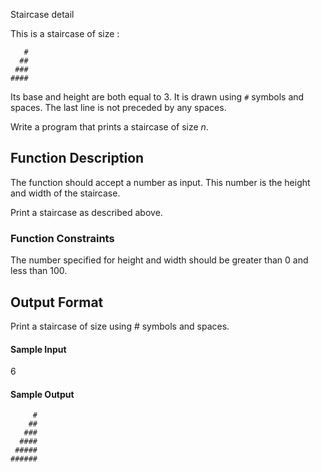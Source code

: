 Staircase detail

This is a staircase of size :

```
   #
  ##
 ###
####
```

Its base and height are both equal to 3. It is drawn using `#` symbols and spaces. The last line is not preceded by any spaces.

Write a program that prints a staircase of size _n_.

## Function Description

The function should accept a number as input. This number is the height and width of the staircase.

Print a staircase as described above.

### Function Constraints

The number specified for height and width should be greater than 0 and less than 100.

## Output Format

Print a staircase of size  using # symbols and spaces.

#### Sample Input

6

#### Sample Output

```
     #
    ##
   ###
  ####
 #####
######
```